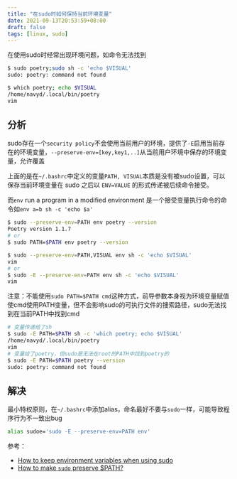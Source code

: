 ```yaml
---
title: "在sudo时如何保持当前环境变量"
date: 2021-09-13T20:53:59+08:00
draft: false
tags: [linux, sudo]
---
```


在使用sudo时经常出现环境问题，如命令无法找到

```bash
$ sudo poetry;sudo sh -c 'echo $VISUAL'
sudo: poetry: command not found

$ which poetry; echo $VISUAL
/home/navyd/.local/bin/poetry
vim
```
<!--more-->
## 分析

sudo存在一个`security policy`不会使用当前用户的环境，提供了`-E`启用当前存在的环境变量，`--preserve-env=[key,key1,..]`从当前用户环境中保存的环境变量，允许覆盖

上面的是在`~/.bashrc`中定义的变量`PATH, VISUAL`本质是没有被sudo设置，可以保存当前环境变量在 sudo 之后以 `ENV=VALUE` 的形式传递被后续命令接受。

而`env` run a program in a modified environment 是一个接受变量执行命令的命令如`env a=b sh -c 'echo $a'`

```bash
$ sudo --preserve-env=PATH env poetry --version
Poetry version 1.1.7
# or
$ sudo PATH=$PATH env poetry --version

$ sudo --preserve-env=PATH,VISUAL env sh -c 'echo $VISUAL'
vim
# or
$ sudo -E --preserve-env=PATH env sh -c 'echo $VISUAL'
vim
```

注意：不能使用`sudo PATH=$PATH cmd`这种方式，前导参数本身视为环境变量赋值使cmd使用PATH变量，但不会影响sudo的可执行文件的搜索路径，sudo无法找到在当前PATH中找到cmd

```bash
# 变量传递给了sh
$ sudo -E PATH=$PATH sh -c 'which poetry; echo $VISUAL'
/home/navyd/.local/bin/poetry
vim
# 变量给了poetry，但sudo是无法在root的PATH中找到poetry的
$ sudo -E PATH=$PATH poetry --version
sudo: poetry: command not found
```

## 解决

最小特权原则，在`~/.bashrc`中添加alias，命名最好不要与`sudo`一样，可能导致程序行为不一致出bug

```bash
alias sudoe='sudo -E --preserve-env=PATH env'
```

参考：

- [How to keep environment variables when using sudo](https://stackoverflow.com/a/8633575/8566831)
- [How to make `sudo` preserve $PATH?](https://unix.stackexchange.com/a/83194)
